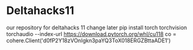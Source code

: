 # Deltahacks11
our repository for deltahacks 11 change later
pip install torch torchvision torchaudio --index-url https://download.pytorch.org/whl/cu118
co = cohere.Client('d0fP2Y18zVOnIgkn3paYQ3ToX018ERGZBttaADE1')
